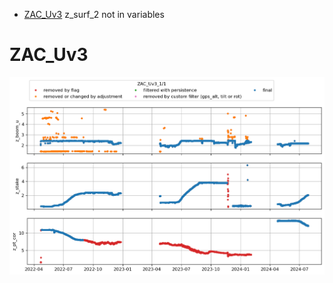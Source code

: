 * [ZAC_Uv3](#s1)
z_surf_2 not in variables
# <a id='s1' />ZAC_Uv3
![](../figures/flags_20240827/ZAC_Uv3_0.png)
 
